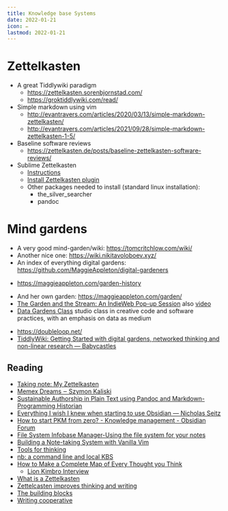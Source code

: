 ```yaml
---
title: Knowledge base Systems 
date: 2022-01-21
icon: ✏️
lastmod: 2022-01-21
---
```



# Zettelkasten

- A great Tiddlywiki paradigm
    - https://zettelkasten.sorenbjornstad.com/
    - https://groktiddlywiki.com/read/
- Simple markdown using vim
    - http://evantravers.com/articles/2020/03/13/simple-markdown-zettelkasten/
    - http://evantravers.com/articles/2021/09/28/simple-markdown-zettelkasten-1-5/
- Baseline software reviews
    - https://zettelkasten.de/posts/baseline-zettelkasten-software-reviews/
- Sublime Zettelkasten
    - [Instructions](https://www.sublimetext.com/docs/3/linux_repositories.html#dnf)
    - [Install Zettelkasten plugin](https://github.com/renerocksai/sublime_zk#installation)
    - Other packages needed to install (standard linux installation):
        - the_silver_searcher
        - pandoc

# Mind gardens
- A very good mind-garden/wiki: https://tomcritchlow.com/wiki/
- Another nice one: https://wiki.nikitavoloboev.xyz/
- An index of everything digital gardens: https://github.com/MaggieAppleton/digital-gardeners
* https://maggieappleton.com/garden-history
- And her own garden: https://maggieappleton.com/garden/
- [The Garden and the Stream: An IndieWeb Pop-up Session](https://indieweb.org/2020/Pop-ups/GardenAndStream) also [video](https://archive.org/details/gardens-and-streams-wikis-blogs-and-ui-popup-indie-web-camp-session-2020/GardensAndStreamsWikisBlogsAndUI-GalleryView-PopupIndieWebCampSession-2020.mp4)
- [Data Gardens Class](https://everestpipkin.github.io/datagardens/)
		studio class in creative code and software practices, with an emphasis on data as medium
* https://doubleloop.net/
* [TiddlyWiki: Getting Started with digital gardens, networked thinking and non-linear research — Babycastles](https://www.babycastles.com/babycastles-academy/tiddlywiki)


## Reading
* [Taking note: My Zettelkasten](https://web.archive.org/web/20200131122229/http://takingnotenow.blogspot.com/2015/12/my-zettelkasten.html)
* [Memex Dreams ‒ Szymon Kaliski](https://szymonkaliski.com/writing/2020-04-19-memex-dreams/)
* [Sustainable Authorship in Plain Text using Pandoc and Markdown-Programming Historian](https://programminghistorian.org/en/lessons/sustainable-authorship-in-plain-text-using-pandoc-and-markdown)
* [Everything I wish I knew when starting to use Obsidian — Nicholas Seitz](https://www.nickseitz.com/writing/obsidian-day-one-starterpack)
* [How to start PKM from zero? - Knowledge management - Obsidian Forum](https://forum.obsidian.md/t/how-to-start-pkm-from-zero/25940)
* [File System Infobase Manager-Using the file system for your notes](http://dougist.com/2009/08/file-system-infobase-manager/)
* [Building a Note-taking System with Vanilla Vim](https://www.edwinwenink.xyz/posts/42-vim_notetaking/)
* [Tools for thinking](https://www.juliendesrosiers.com/2021/08/21/tools-for-thinking.php)
* [nb: a command line and local KBS](https://xwmx.github.io/nb/)
* [How to Make a Complete Map of Every Thought you Think](http://users.speakeasy.net/~lion/nb/)
    * [Lion Kimbro Interview](https://gilest.org/lion-kimbro.html)
* [What is a Zettelkasten](https://www.zettlr.com/post/what-is-a-zettelkasten)
* [Zettelcasten improves thinking and writing](https://zettelkasten.de/posts/zettelkasten-improves-thinking-writing/)
* [The building blocks](https://zettelkasten.de/posts/zettelkasten-building-blocks/)
* [Writing cooperative](https://writingcooperative.com/zettelkasten-its-like-gtd-for-writing-and-here-s-why-you-should-consider-it-7dddf02be394)

